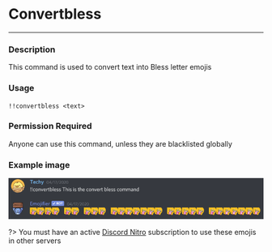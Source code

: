 # Convertbless
---
### Description
This command is used to convert text into Bless letter emojis
### Usage
```
!!convertbless <text>
```
### Permission Required
Anyone can use this command, unless they are blacklisted globally

### Example image
![convert example](../images/convertbless.PNG)

?> You must have an active [Discord Nitro](https://discord.com/nitro) subscription to use these emojis in other servers
